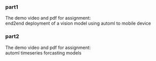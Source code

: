 ### part1
The demo video and pdf for assignment: <br />
end2end deployment of a vision model using automl to mobile device

### part2
The demo video and pdf for assignment: <br />
automl timeseries forcasting models
